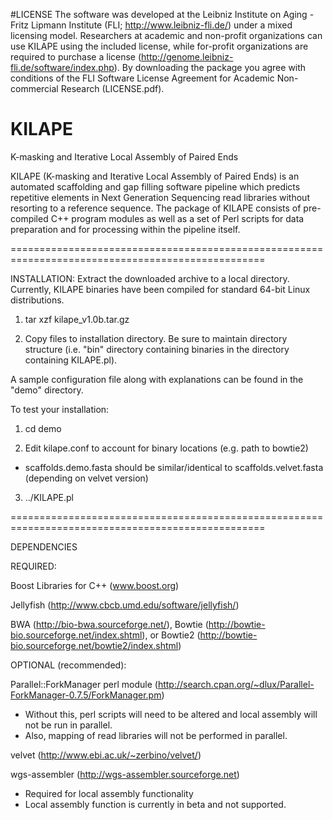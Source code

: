 #LICENSE
The software was developed at the Leibniz Institute on Aging - Fritz Lipmann Institute (FLI; http://www.leibniz-fli.de/) under a mixed licensing model. Researchers at academic and non-profit organizations can use KILAPE using the included license, while for-profit organizations are required to purchase a license (http://genome.leibniz-fli.de/software/index.php). By downloading the package you agree with conditions of the FLI Software License Agreement for Academic Non-commercial Research (LICENSE.pdf).

# KILAPE
K-masking and Iterative Local Assembly of Paired Ends

KILAPE (K-masking and Iterative Local Assembly of Paired Ends) is an automated scaffolding and gap filling software pipeline which predicts repetitive elements in Next Generation Sequencing read libraries without resorting to a reference sequence.  The package of KILAPE consists of pre-compiled C++ program modules as well as a set of Perl scripts for data preparation and for processing within the pipeline itself.

==================================================================================================

INSTALLATION:
Extract the downloaded archive to a local directory. Currently, KILAPE binaries have been compiled for standard 64-bit Linux distributions. 

1) tar xzf kilape_v1.0b.tar.gz

2) Copy files to installation directory. Be sure to maintain directory structure (i.e. "bin" directory
   containing binaries in the directory containing KILAPE.pl).

A sample configuration file along with explanations can be found in the "demo" directory.

To test your installation:

1) cd demo

2) Edit kilape.conf to account for binary locations (e.g. path to bowtie2)

 - scaffolds.demo.fasta should be similar/identical to scaffolds.velvet.fasta (depending on velvet version)
 
3) ../KILAPE.pl

==================================================================================================

DEPENDENCIES

REQUIRED:

Boost Libraries for C++ (www.boost.org)

Jellyfish (http://www.cbcb.umd.edu/software/jellyfish/)

BWA (http://bio-bwa.sourceforge.net/), Bowtie (http://bowtie-bio.sourceforge.net/index.shtml), or Bowtie2 (http://bowtie-bio.sourceforge.net/bowtie2/index.shtml)

OPTIONAL (recommended):

Parallel::ForkManager perl module (http://search.cpan.org/~dlux/Parallel-ForkManager-0.7.5/ForkManager.pm)
- Without this, perl scripts will need to be altered and local assembly will not be run in parallel.
- Also, mapping of read libraries will not be performed in parallel.

velvet (http://www.ebi.ac.uk/~zerbino/velvet/)

wgs-assembler (http://wgs-assembler.sourceforge.net)
- Required for local assembly functionality
- Local assembly function is currently in beta and not supported.
